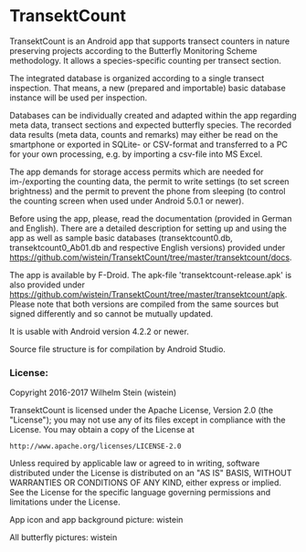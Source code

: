 # TransektCount

TransektCount is an Android app that supports transect counters in nature preserving projects according to the Butterfly Monitoring Scheme methodology. 
It allows a species-specific counting per transect section. 

The integrated database is organized according to a single transect inspection. That means, a new (prepared and importable) basic database instance will be used per inspection.

Databases can be individually created and adapted within the app regarding meta data, transect sections and expected butterfly species.
The recorded data results (meta data, counts and remarks) may either be read on the smartphone or exported in SQLite- or CSV-format and transferred to a PC for your own processing, e.g. by importing a csv-file into MS Excel.

The app demands for storage access permits which are needed for im-/exporting the counting data, the permit to write settings (to set screen brightness) and the permit to prevent the phone from sleeping (to control the counting screen when used under Android 5.0.1 or newer). 

Before using the app, please, read the documentation (provided in German and English).
There are a detailed description for setting up and using the app as well as sample basic databases (transektcount0.db, transektcount0_Ab01.db and respective English versions) provided under https://github.com/wistein/TransektCount/tree/master/transektcount/docs.

The app is available by F-Droid. The apk-file 'transektcount-release.apk' is also provided under https://github.com/wistein/TransektCount/tree/master/transektcount/apk.
Please note that both versions are compiled from the same sources but signed differently and so cannot be mutually updated.

It is usable with Android version 4.2.2 or newer.

Source file structure is for compilation by Android Studio.

### License:

Copyright 2016-2017 Wilhelm Stein (wistein)

TransektCount is licensed under the Apache License, Version 2.0 (the "License");
you may not use any of its files except in compliance with the License.
You may obtain a copy of the License at

    http://www.apache.org/licenses/LICENSE-2.0

Unless required by applicable law or agreed to in writing, software
distributed under the License is distributed on an "AS IS" BASIS,
WITHOUT WARRANTIES OR CONDITIONS OF ANY KIND, either express or implied.
See the License for the specific language governing permissions and
limitations under the License.

App icon and app background picture: wistein

All butterfly pictures: wistein
